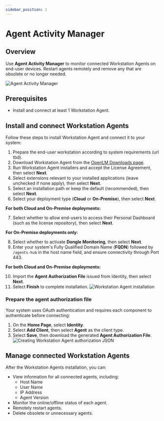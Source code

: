 ```yaml
---
sidebar_position: 1
---
```


# Agent Activity Manager

## Overview

Use **Agent Activity Manager** to monitor connected Workstation Agents on end-user devices. Restart agents remotely and remove any that are obsolete or no longer needed.

![Agent Activity Manager](/services/agent-activity-manager/agent-activity-manager.gif)

## Prerequisites

- Install and connect at least 1 Workstation Agent.

## Install and connect Workstation Agents

Follow these steps to install Workstation Agent and connect it to your system:

1. Prepare the end-user workstation according to system requirements (url tbd).
2. Download Workstation Agent from the [OpenLM Downloads page](/downloads).
3. Run Workstation Agent installers and accept the License Agreement, then select **Next**.
4. Select extensions relevant to your installed applications (leave unchecked if none apply), then select **Next**.
5. Select an installation path or keep the default (recommended), then select **Next**.
6. Select your deployment type (**Cloud** or **On-Premise**), then select **Next**.

**For both Cloud and On-Premise deployments:**

7. Select whether to allow end-users to access their Personal Dashboard (such as the license repository), then select **Next**.

**For On-Premise deployments only:**

8. Select whether to activate **Dongle Monitoring**, then select **Next**.
9. Enter your system's Fully Qualified Domain Name (**FQDN**) followed by `/agents-hub` in the host name field, and ensure connectivity through Port 443.



**For both Cloud and On-Premise deployments:**

10. Import the **Agent Authorization File** issued from Identity, then select **Next**.
11. Select **Finish** to complete installation.
![Workstation Agent installation](/services/agent-activity-manager/workstation-agent-installation.gif)


### Prepare the agent authorization file

Your system uses OAuth authentication and requires each component to authenticate before connecting:

1. On the **Home Page**, select **Identity**.
2. Select **Add Client**, then select **Agent** as the client type.
3. Select **Save**, then download the generated **Agent Authorization File**.
![Creating Workstation Agent authorization JSON ](/services/agent-activity-manager/agent-authorization.gif)

## Manage connected Workstation Agents

After the Workstation Agents installation, you can:

- View information for all connected agents, including:
  - Host Name
  - User Name
  - IP Address
  - Agent Version
- Monitor the online/offline status of each agent.
- Remotely restart agents.
- Delete obsolete or unnecessary agents.

